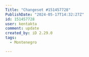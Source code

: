 ```yaml
---
Title: "Changeset #151457728"
PublishDate: "2024-05-17T14:32:27Z"
id: 151457728
user: kentakta
comment: update
created_by: iD 2.29.0
tags:
  - Montenegro

---
```

